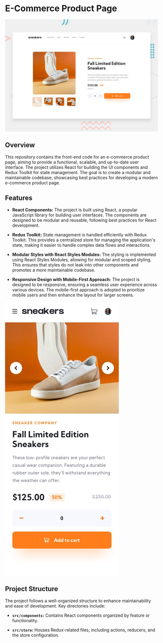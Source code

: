 # E-Commerce Product Page

![Project Desktop Preview](./project-design/desktop-preview.jpg)


## Overview

This repository contains the front-end code for an e-commerce product page, aiming to provide a functional, scalable, and up-to-date user interface. The project utilizes React for building the UI components and Redux Toolkit for state management. The goal is to create a modular and maintainable codebase, showcasing best practices for developing a modern e-commerce product page.

## Features

- **React Components:** The project is built using React, a popular JavaScript library for building user interfaces. The components are designed to be modular and reusable, following best practices for React development.

- **Redux Toolkit:** State management is handled efficiently with Redux Toolkit. This provides a centralized store for managing the application's state, making it easier to handle complex data flows and interactions.

- **Modular Styles with React Styles Modules:** The styling is implemented using React Styles Modules, allowing for modular and scoped styling. This ensures that styles do not leak into other components and promotes a more maintainable codebase.

- **Responsive Design with Mobile-First Approach:** The project is designed to be responsive, ensuring a seamless user experience across various devices. The mobile-first approach is adopted to prioritize mobile users and then enhance the layout for larger screens.

![Project Mobile Preview](./project-design/mobile-design.jpg)

## Project Structure

The project follows a well-organized structure to enhance maintainability and ease of development. Key directories include:

- **`src/components`:** Contains React components organized by feature or functionality.

- **`src/store`:** Houses Redux-related files, including actions, reducers, and the store configuration.